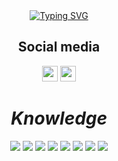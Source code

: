 <div align="center"><a href="https://git.io/typing-svg"><img src="https://readme-typing-svg.demolab.com?font=Helvetica&size=50&duration=2000&pause=500&color=F79715&center=true&vCenter=true&width=600&height=70&lines=Luiz+Gustavo's+Profile" alt="Typing SVG" /></a></div>
<h2 align='center'>Social media</h2>
<p align='center'>
    <a href="https://www.linkedin.com/in/luiz-andrade7/"><img src='https://cdn-icons-png.flaticon.com/128/3536/3536505.png' width="25" height="25"></a>
    <a href="https://www.instagram.com/luiz_guusta/?next=%2F"><img src='https://cdn-icons-png.flaticon.com/128/2111/2111463.png' width="25" height="25"></a>
</p>


<h1 align="center" color="F79715"><em>Knowledge</em></h1>
<p align="center">
    <img src="https://img.shields.io/badge/React.js-61DAFB?style=flat&logo=react&logoColor=white">
    <img src="https://img.shields.io/badge/Node.js-FF9900?style=flat&logo=nodedotjs&logoColor=white">
    <img src="https://img.shields.io/badge/Javascript-F7DF1E?style=flat&logo=javascript&logoColor=white">
    <img src="https://img.shields.io/badge/Python-3776AB?style=flat&logo=python&logoColor=white">
    <img src="https://img.shields.io/badge/C-A8B9CC?style=flat&logo=c&logoColor=white">
    <img src="https://img.shields.io/badge/Firebase-DD2C00?style=flat&logo=firebase&logoColor=white">
    <img src="https://img.shields.io/badge/HTML5-E34F26?style=flat&logo=html5&logoColor=white">
    <img src="https://img.shields.io/badge/CSS3-1572B6?style=flat&logo=css3&logoColor=white">
</p>
